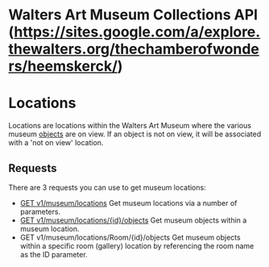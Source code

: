 Walters Art Museum Collections API (https://sites.google.com/a/explore.thewalters.org/thechamberofwonders/heemskerck/)
================================================================================


# Locations

Locations are locations within the Walters Art Museum where the various museum [objects](/objects/README.md) are on view. If an object is not on view, it will be associated with a 'not on view' location.


## Requests

There are 3 requests you can use to get museum locations:
- [GET v1/museum/locations](locations-get.md) Get museum locations via a number of parameters.
- [GET v1/museum/locations/{id}/objects](locations-objects.md) Get museum objects within a museum location.
- GET v1/museum/locations/Room/{id}/objects Get museum objects within a specific room (gallery) location by referencing the room name as the ID parameter.
